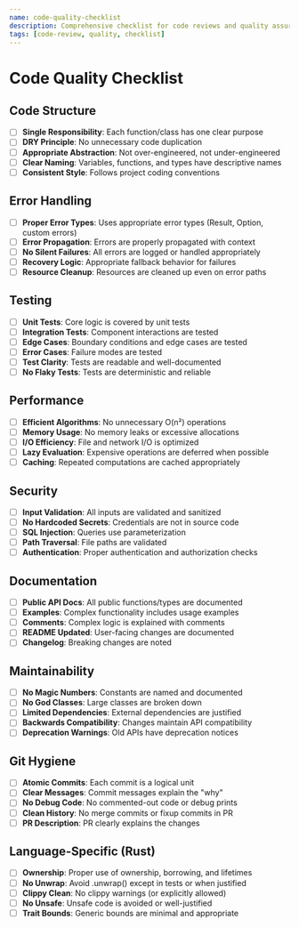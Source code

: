 ```yaml
---
name: code-quality-checklist
description: Comprehensive checklist for code reviews and quality assurance
tags: [code-review, quality, checklist]
---
```


# Code Quality Checklist

## Code Structure

- [ ] **Single Responsibility**: Each function/class has one clear purpose
- [ ] **DRY Principle**: No unnecessary code duplication
- [ ] **Appropriate Abstraction**: Not over-engineered, not under-engineered
- [ ] **Clear Naming**: Variables, functions, and types have descriptive names
- [ ] **Consistent Style**: Follows project coding conventions

## Error Handling

- [ ] **Proper Error Types**: Uses appropriate error types (Result, Option, custom errors)
- [ ] **Error Propagation**: Errors are properly propagated with context
- [ ] **No Silent Failures**: All errors are logged or handled appropriately
- [ ] **Recovery Logic**: Appropriate fallback behavior for failures
- [ ] **Resource Cleanup**: Resources are cleaned up even on error paths

## Testing

- [ ] **Unit Tests**: Core logic is covered by unit tests
- [ ] **Integration Tests**: Component interactions are tested
- [ ] **Edge Cases**: Boundary conditions and edge cases are tested
- [ ] **Error Cases**: Failure modes are tested
- [ ] **Test Clarity**: Tests are readable and well-documented
- [ ] **No Flaky Tests**: Tests are deterministic and reliable

## Performance

- [ ] **Efficient Algorithms**: No unnecessary O(n²) operations
- [ ] **Memory Usage**: No memory leaks or excessive allocations
- [ ] **I/O Efficiency**: File and network I/O is optimized
- [ ] **Lazy Evaluation**: Expensive operations are deferred when possible
- [ ] **Caching**: Repeated computations are cached appropriately

## Security

- [ ] **Input Validation**: All inputs are validated and sanitized
- [ ] **No Hardcoded Secrets**: Credentials are not in source code
- [ ] **SQL Injection**: Queries use parameterization
- [ ] **Path Traversal**: File paths are validated
- [ ] **Authentication**: Proper authentication and authorization checks

## Documentation

- [ ] **Public API Docs**: All public functions/types are documented
- [ ] **Examples**: Complex functionality includes usage examples
- [ ] **Comments**: Complex logic is explained with comments
- [ ] **README Updated**: User-facing changes are documented
- [ ] **Changelog**: Breaking changes are noted

## Maintainability

- [ ] **No Magic Numbers**: Constants are named and documented
- [ ] **No God Classes**: Large classes are broken down
- [ ] **Limited Dependencies**: External dependencies are justified
- [ ] **Backwards Compatibility**: Changes maintain API compatibility
- [ ] **Deprecation Warnings**: Old APIs have deprecation notices

## Git Hygiene

- [ ] **Atomic Commits**: Each commit is a logical unit
- [ ] **Clear Messages**: Commit messages explain the "why"
- [ ] **No Debug Code**: No commented-out code or debug prints
- [ ] **Clean History**: No merge commits or fixup commits in PR
- [ ] **PR Description**: PR clearly explains the changes

## Language-Specific (Rust)

- [ ] **Ownership**: Proper use of ownership, borrowing, and lifetimes
- [ ] **No Unwrap**: Avoid .unwrap() except in tests or when justified
- [ ] **Clippy Clean**: No clippy warnings (or explicitly allowed)
- [ ] **No Unsafe**: Unsafe code is avoided or well-justified
- [ ] **Trait Bounds**: Generic bounds are minimal and appropriate

